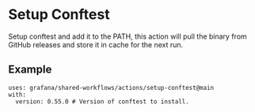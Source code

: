 # Setup Conftest

Setup conftest and add it to the PATH, this action will pull the binary from GitHub releases and store it in cache for the next run.

## Example

```
uses: grafana/shared-workflows/actions/setup-conftest@main
with:
  version: 0.55.0 # Version of conftest to install.

```

